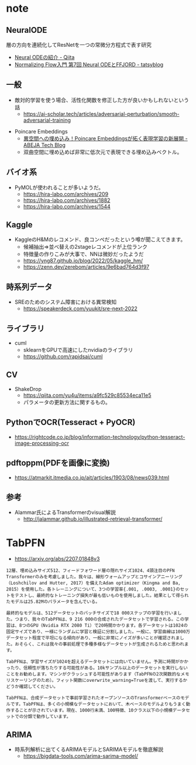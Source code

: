 # note

## NeuralODE

層の方向を連続化してResNetを一つの常微分方程式で表す研究

- [Neural ODEの紹介 - Qiita](https://qiita.com/yu_og/items/13501755e22f5f035dc8)
- [Normalizing Flow入門 第7回 Neural ODEとFFJORD - tatsyblog](https://tatsy.github.io/blog/posts/2021/2021-01-11-normalizing_flow%E5%85%A5%E9%96%80_%E7%AC%AC7%E5%9B%9E/)

## 一般

- 敵対的学習を使う場合、活性化関数を修正した方が良いかもしれないという話
  - https://ai-scholar.tech/articles/adversarial-perturbation/smooth-adversarial-training
* Poincare Embeddings
  * [異空間への埋め込み！Poincare Embeddingsが拓く表現学習の新展開 - ABEJA Tech Blog](https://tech-blog.abeja.asia/entry/poincare-embeddings)
  * 双曲空間に埋め込めば非常に低次元で表現できる埋め込みベクトル。

## バイオ系

- PyMOLが使われることが多いようだ。
  - https://hira-labo.com/archives/209
  - https://hira-labo.com/archives/1882
  - https://hira-labo.com/archives/1544

## Kaggle

- KaggleのH&Mのレコメンド、良コンペだったという噂が聞こえてきます。
  - 候補抽出⇒並べ替えの2stageレコメンドが上位ランク
  - 特徴量の作りこみが大事で、NNは微妙だったようだ
  - https://yng87.github.io/blog/2022/05/kaggle_hm/
  - https://zenn.dev/zerebom/articles/9e6bad764d3f97

## 時系列データ

- SREのためのシステム障害における異常検知
  - https://speakerdeck.com/yuukit/sre-next-2022

## ライブラリ

- cuml
  - sklearnをGPUで高速にしたnvidiaのライブラリ
  - https://github.com/rapidsai/cuml

## CV

- ShakeDrop
  - https://qiita.com/yu4u/items/a9fc529c85534eca11e5
  - パラメータの更新方法に関するもの。

## PythonでOCR(Tesseract + PyOCR)

- https://rightcode.co.jp/blog/information-technology/python-tesseract-image-processing-ocr

## pdftoppm(PDFを画像に変換)

- https://atmarkit.itmedia.co.jp/ait/articles/1903/08/news039.html

## 参考

- Alammar氏によるTransformerのvisual解説
  - http://jalammar.github.io/illustrated-retrieval-transformer/


# TabPFN

- https://arxiv.org/abs/2207.01848v3

```
12層、埋め込みサイズ512、フィードフォワード層の隠れサイズ1024、4頭注目のPFN Transformerのみを考慮しました。我々は、線形ウォームアップとコサインアニーリング（Loshchilov and Hutter, 2017）を備えたAdam optimizer（Kingma and Ba, 2015）を使用した。各トレーニングについて、3つの学習率{.001, .0003, .0001}のセットをテストし、最終的なトレーニング損失が最も低いものを使用しました。結果として得られたモデルは25.82Mのパラメータを含んでいる。

最終的なモデルは、512データセットのバッチサイズで18 000ステップの学習を行いました。つまり、我々のTabPFNは、9 216 000の合成されたデータセットで学習される。この学習は、8つのGPU（Nvidia RTX 2080 Ti）で20時間かかります。各データセットは1024の固定サイズであり、一様にランダムに学習と検証に分割しました。一般に、学習曲線は1000万データセット程度で平坦になる傾向があり、一般に非常にノイズが多いことが確認されました。おそらく、これは我々の事前処理で多種多様なデータセットが生成されるためと思われます。

TabPFNは、学習サイズが1024を超えるデータセットには向いていません。予測に時間がかかったり、信頼性が落ちたりする可能性がある。10kサンプル以上のデータセットを実行しないことをお勧めします。マシンがクラッシュする可能性があります（TabPFNの2次関数的なメモリスケーリングのため）。フィット関数にoverwrite_warning=Trueを渡して、実行するかどうか確認してください。

TabPFNは、合成データセットで事前学習されたオープンソースのTransformerベースのモデルです。TabPFNは、多くの小規模なデータセットにおいて、木ベースのモデルよりもうまく動作することが示されています。現在、1000行未満、100特徴、10クラス以下の小規模データセットでの分類で動作しています。
```

## ARIMA

- 時系列解析に出てくるARIMAモデルとSARIMAモデルを徹底解説
  - https://bigdata-tools.com/arima-sarima-model/
